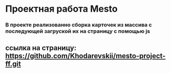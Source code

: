  # Проектная работа Mesto

### В проекте реализованно сборка карточек из массива с последующей  загруской их на страницу с помощью js


## ссылка на страницу: https://github.com/Khodarevskii/mesto-project-ff.git

